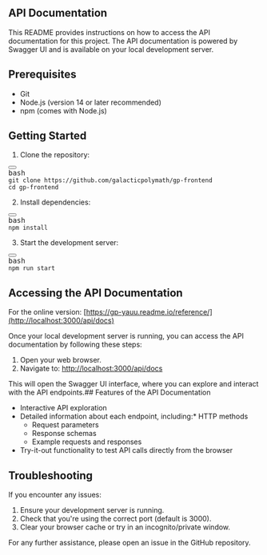 ## API Documentation

This README provides instructions on how to access the API documentation for this project. The API documentation is powered by Swagger UI and is available on your local development server.

## Prerequisites

* Git
* Node.js (version 14 or later recommended)
* npm (comes with Node.js)

## Getting Started

1. Clone the repository:

<pre class="not-prose w-full rounded font-mono text-sm font-extralight"><div class="codeWrapper text-textMainDark selection:!text-superDark selection:bg-superDuper/10 bg-offset dark:bg-offsetDark my-md relative flex flex-col rounded font-mono text-sm font-thin"><div class="top-headerHeight translate-y-xs -translate-x-xs bottom-xl mb-xl sticky flex h-0 items-start justify-end"><button type="button" class="focus-visible:bg-offsetPlus dark:focus-visible:bg-offsetPlusDark md:hover:bg-offsetPlus text-textOff dark:text-textOffDark md:hover:text-textMain dark:md:hover:bg-offsetPlusDark  dark:md:hover:text-textMainDark font-sans focus:outline-none outline-none outline-transparent transition duration-300 ease-out font-sans  select-none items-center relative group/button  justify-center text-center items-center rounded-full cursor-pointer active:scale-[0.97] active:duration-150 active:ease-outExpo origin-center whitespace-nowrap inline-flex text-sm aspect-square h-8"><div class="flex items-center min-w-0 justify-center gap-xs"><svg aria-hidden="true" focusable="false" data-prefix="far" data-icon="copy" class="svg-inline--fa fa-copy fa-fw fa-1x " role="img" xmlns="http://www.w3.org/2000/svg" viewBox="0 0 448 512"><path fill="currentColor" d="M384 336l-192 0c-8.8 0-16-7.2-16-16l0-256c0-8.8 7.2-16 16-16l140.1 0L400 115.9 400 320c0 8.8-7.2 16-16 16zM192 384l192 0c35.3 0 64-28.7 64-64l0-204.1c0-12.7-5.1-24.9-14.1-33.9L366.1 14.1c-9-9-21.2-14.1-33.9-14.1L192 0c-35.3 0-64 28.7-64 64l0 256c0 35.3 28.7 64 64 64zM64 128c-35.3 0-64 28.7-64 64L0 448c0 35.3 28.7 64 64 64l192 0c35.3 0 64-28.7 64-64l0-32-48 0 0 32c0 8.8-7.2 16-16 16L64 464c-8.8 0-16-7.2-16-16l0-256c0-8.8 7.2-16 16-16l32 0 0-48-32 0z"></path></svg></div></button></div><div class="-mt-xl"><div><div class="text-text-200 bg-background-300 py-xs px-sm inline-block rounded-br rounded-tl-[3px] font-thin">bash</div></div><div class="pr-lg"><span><code><span><span class="token token">git</span><span> clone https://github.com/galacticpolymath/gp-frontend
</span></span><span><span></span><span class="token token">cd</span><span> gp-frontend
</span></span><span></span></code></span></div></div></div></pre>

2. Install dependencies:

<pre class="not-prose w-full rounded font-mono text-sm font-extralight"><div class="codeWrapper text-textMainDark selection:!text-superDark selection:bg-superDuper/10 bg-offset dark:bg-offsetDark my-md relative flex flex-col rounded font-mono text-sm font-thin"><div class="top-headerHeight translate-y-xs -translate-x-xs bottom-xl mb-xl sticky flex h-0 items-start justify-end"><button type="button" class="focus-visible:bg-offsetPlus dark:focus-visible:bg-offsetPlusDark md:hover:bg-offsetPlus text-textOff dark:text-textOffDark md:hover:text-textMain dark:md:hover:bg-offsetPlusDark  dark:md:hover:text-textMainDark font-sans focus:outline-none outline-none outline-transparent transition duration-300 ease-out font-sans  select-none items-center relative group/button  justify-center text-center items-center rounded-full cursor-pointer active:scale-[0.97] active:duration-150 active:ease-outExpo origin-center whitespace-nowrap inline-flex text-sm aspect-square h-8"><div class="flex items-center min-w-0 justify-center gap-xs"><svg aria-hidden="true" focusable="false" data-prefix="far" data-icon="copy" class="svg-inline--fa fa-copy fa-fw fa-1x " role="img" xmlns="http://www.w3.org/2000/svg" viewBox="0 0 448 512"><path fill="currentColor" d="M384 336l-192 0c-8.8 0-16-7.2-16-16l0-256c0-8.8 7.2-16 16-16l140.1 0L400 115.9 400 320c0 8.8-7.2 16-16 16zM192 384l192 0c35.3 0 64-28.7 64-64l0-204.1c0-12.7-5.1-24.9-14.1-33.9L366.1 14.1c-9-9-21.2-14.1-33.9-14.1L192 0c-35.3 0-64 28.7-64 64l0 256c0 35.3 28.7 64 64 64zM64 128c-35.3 0-64 28.7-64 64L0 448c0 35.3 28.7 64 64 64l192 0c35.3 0 64-28.7 64-64l0-32-48 0 0 32c0 8.8-7.2 16-16 16L64 464c-8.8 0-16-7.2-16-16l0-256c0-8.8 7.2-16 16-16l32 0 0-48-32 0z"></path></svg></div></button></div><div class="-mt-xl"><div><div class="text-text-200 bg-background-300 py-xs px-sm inline-block rounded-br rounded-tl-[3px] font-thin">bash</div></div><div class="pr-lg"><span><code><span><span class="token token">npm</span><span></span><span class="token token"> install</span><span>
</span></span><span></span></code></span></div></div></div></pre>

3. Start the development server:

<pre class="not-prose w-full rounded font-mono text-sm font-extralight"><div class="codeWrapper text-textMainDark selection:!text-superDark selection:bg-superDuper/10 bg-offset dark:bg-offsetDark my-md relative flex flex-col rounded font-mono text-sm font-thin"><div class="top-headerHeight translate-y-xs -translate-x-xs bottom-xl mb-xl sticky flex h-0 items-start justify-end"><button type="button" class="focus-visible:bg-offsetPlus dark:focus-visible:bg-offsetPlusDark md:hover:bg-offsetPlus text-textOff dark:text-textOffDark md:hover:text-textMain dark:md:hover:bg-offsetPlusDark  dark:md:hover:text-textMainDark font-sans focus:outline-none outline-none outline-transparent transition duration-300 ease-out font-sans  select-none items-center relative group/button  justify-center text-center items-center rounded-full cursor-pointer active:scale-[0.97] active:duration-150 active:ease-outExpo origin-center whitespace-nowrap inline-flex text-sm aspect-square h-8"><div class="flex items-center min-w-0 justify-center gap-xs"><svg aria-hidden="true" focusable="false" data-prefix="far" data-icon="copy" class="svg-inline--fa fa-copy fa-fw fa-1x " role="img" xmlns="http://www.w3.org/2000/svg" viewBox="0 0 448 512"><path fill="currentColor" d="M384 336l-192 0c-8.8 0-16-7.2-16-16l0-256c0-8.8 7.2-16 16-16l140.1 0L400 115.9 400 320c0 8.8-7.2 16-16 16zM192 384l192 0c35.3 0 64-28.7 64-64l0-204.1c0-12.7-5.1-24.9-14.1-33.9L366.1 14.1c-9-9-21.2-14.1-33.9-14.1L192 0c-35.3 0-64 28.7-64 64l0 256c0 35.3 28.7 64 64 64zM64 128c-35.3 0-64 28.7-64 64L0 448c0 35.3 28.7 64 64 64l192 0c35.3 0 64-28.7 64-64l0-32-48 0 0 32c0 8.8-7.2 16-16 16L64 464c-8.8 0-16-7.2-16-16l0-256c0-8.8 7.2-16 16-16l32 0 0-48-32 0z"></path></svg></div></button></div><div class="-mt-xl"><div><div class="text-text-200 bg-background-300 py-xs px-sm inline-block rounded-br rounded-tl-[3px] font-thin">bash</div></div><div class="pr-lg"><span><code><span><span class="token token">npm</span><span> run start
</span></span><span></span></code></span></div></div></div></pre>

## Accessing the API Documentation

For the online version: [https://gp-yauu.readme.io/reference/](http://localhost:3000/api/docs)

Once your local development server is running, you can access the API documentation by following these steps:

1. Open your web browser.
2. Navigate to: [http://localhost:3000/api/docs](http://localhost:3000/api/docs)

This will open the Swagger UI interface, where you can explore and interact with the API endpoints.## Features of the API Documentation

* Interactive API exploration
* Detailed information about each endpoint, including:* HTTP methods
  * Request parameters
  * Response schemas
  * Example requests and responses
* Try-it-out functionality to test API calls directly from the browser

## Troubleshooting

If you encounter any issues:

1. Ensure your development server is running.
2. Check that you're using the correct port (default is 3000).
3. Clear your browser cache or try in an incognito/private window.

For any further assistance, please open an issue in the GitHub repository.
